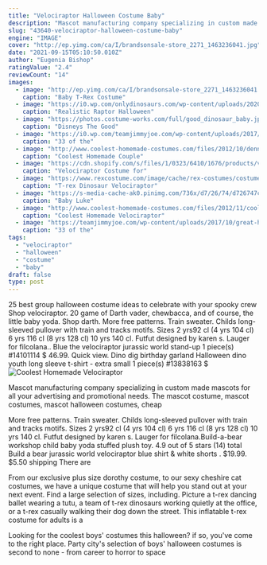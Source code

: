 ```yaml
---
title: "Velociraptor Halloween Costume Baby"
description: "Mascot manufacturing company specializing in custom made mascots for all your advertising and promotional needs. The mascot costume, mascot costumes, mascot halloween costumes, cheap"
slug: "43640-velociraptor-halloween-costume-baby"
engine: "IMAGE"
cover: "http://ep.yimg.com/ca/I/brandsonsale-store_2271_1463236041.jpg"
date: "2021-09-15T05:10:50.010Z"
author: "Eugenia Bishop"
ratingValue: "2.4"
reviewCount: "14"
images:
  - image: "http://ep.yimg.com/ca/I/brandsonsale-store_2271_1463236041.jpg"
    caption: "Baby T-Rex Costume"
  - image: "https://i0.wp.com/onlydinosaurs.com/wp-content/uploads/2020/07/Realistic-Raptor-Halloween-Costumes-Jurassice-Blue2.jpg"
    caption: "Realistic Raptor Halloween"
  - image: "https://photos.costume-works.com/full/good_dinosaur_baby.jpg"
    caption: "Disneys The Good"
  - image: "https://i0.wp.com/teamjimmyjoe.com/wp-content/uploads/2017/10/best-pet-halloween-costumes-dog-martini-cone.jpg"
    caption: "33 of the"
  - image: "http://www.coolest-homemade-costumes.com/files/2012/10/dennis-nedry-and-dilophosaurus-from-jurassic-park-16275.jpg"
    caption: "Coolest Homemade Couple"
  - image: "https://cdn.shopify.com/s/files/1/0323/6410/1676/products/velociraptor-costume-for-kids_green_alt1_2000x.jpg?v=1582719482"
    caption: "Velociraptor Costume for"
  - image: "https://www.rexcostume.com/image/cache/rex-costumes/costume-201109110164-550x550.jpg"
    caption: "T-rex Dinosaur Velociraptor"
  - image: "https://s-media-cache-ak0.pinimg.com/736x/d7/26/74/d726747cfd9249463cd829843fd13df6.jpg"
    caption: "Baby Luke"
  - image: "http://www.coolest-homemade-costumes.com/files/2012/11/coolest-velociraptor-costume-ever-25334-800x599.jpg"
    caption: "Coolest Homemade Velociraptor"
  - image: "https://teamjimmyjoe.com/wp-content/uploads/2017/10/great-halloween-costumes-shining-jack-nicholson.jpg"
    caption: "33 of the"
tags:
  - "velociraptor"
  - "halloween"
  - "costume"
  - "baby"
draft: false
type: post
---
```


25 best group halloween costume ideas to celebrate with your spooky crew  Shop velociraptor. 20 game of Darth vader, chewbacca, and of course, the little baby yoda. Shop darth. More free patterns. Train sweater. Childs long-sleeved pullover with train and tracks motifs. Sizes 2 yrs92 cl (4 yrs 104 cl) 6 yrs 116 cl (8 yrs 128 cl) 10 yrs 140 cl. Futfut designed by karen s. Lauger for filcolana.. Blue the velociraptor jurassic world stand-up 1 piece(s) #14101114 $ 46.99. Quick view. Dino dig birthday garland  Halloween dino youth long sleeve t-shirt - extra small 1 piece(s) #13838163 $
![Coolest Homemade Velociraptor](http://www.coolest-homemade-costumes.com/files/2012/11/coolest-velociraptor-costume-ever-25334-800x599.jpg "Coolest Homemade Velociraptor")

Mascot manufacturing company specializing in custom made mascots for all your advertising and promotional needs. The mascot costume, mascot costumes, mascot halloween costumes, cheap
<!--inArticleAds-->

<!--galleryOne-->

More free patterns. Train sweater. Childs long-sleeved pullover with train and tracks motifs. Sizes 2 yrs92 cl (4 yrs 104 cl) 6 yrs 116 cl (8 yrs 128 cl) 10 yrs 140 cl. Futfut designed by karen s. Lauger for filcolana.Build-a-bear workshop child baby yoda stuffed plush toy. 4.9 out of 5 stars (14) total  Build a bear jurassic world velociraptor blue shirt & white shorts . $19.99. $5.50 shipping There are
<!--inArticleAds-->

<!--galleryTwo-->

From our exclusive plus size dorothy costume, to our sexy cheshire cat costumes, we have a unique costume that will help you stand out at your next event. Find a large selection of sizes, including. Picture a t-rex dancing ballet wearing a tutu, a team of t-rex dinosaurs working quietly at the office, or a t-rex casually walking their dog down the street. This inflatable t-rex costume for adults is a
<!--galleryThree-->

Looking for the coolest boys' costumes this halloween? if so, you've come to the right place. Party city's selection of boys' halloween costumes is second to none - from career to horror to space